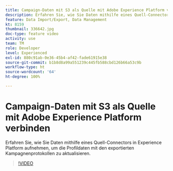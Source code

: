 ```yaml
---
title: Campaign-Daten mit S3 als Quelle mit Adobe Experience Platform verbinden
description: Erfahren Sie, wie Sie Daten mithilfe eines Quell-Connectors in Experience Platform aufnehmen, um die Profildaten mit den exportierten Kampagnenprotokollen zu aktualisieren.
feature: Data Import/Export, Data Management
kt: 8159
thumbnail: 336642.jpg
doc-type: feature video
activity: use
team: TM
role: Developer
level: Experienced
exl-id: 880c91ab-0e36-45b4-af42-fade61915e38
source-git-commit: b1b8d8a99a551239c445fb588cbd126b66a53c9b
workflow-type: ht
source-wordcount: '64'
ht-degree: 100%

---
```


# Campaign-Daten mit S3 als Quelle mit Adobe Experience Platform verbinden

Erfahren Sie, wie Sie Daten mithilfe eines Quell-Connectors in Experience Platform aufnehmen, um die Profildaten mit den exportierten Kampagnenprotokollen zu aktualisieren.

>[!VIDEO](https://video.tv.adobe.com/v/336642?quality=12&learn=on)
